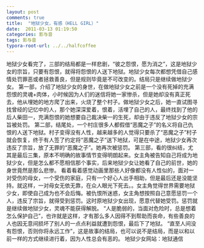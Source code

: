 ```yaml
---
layout: post
comments: true
title:  "地狱少女，有感（HELL GIRL）"
date:  2011-03-13 01:19:50
categories: 影与音
tags: 影与音
typora-root-url: ../../halfcoffee
---
```




地狱少女看完了，三部的结局都是一样悲剧，“彼之怨恨，愿为消之”，这是地狱少女的宗旨，只要有怨恨，就得将怨恨的人送下地狱。地狱少女每次都想凭借自己感情处罚罪恶或者拯救善良，但是规则毕竟是不可改变的。结局只是继续做地狱少女。
第一部，介绍了地狱少女的身世，在做地狱少女之前是一个没有死掉的充满怨恨的灵魂+肉体，小时候因为人们的迷信将她一家惨杀，但是她却没有真正死去，他从埋她的地方爬了出来，火烧了整个村子。做地狱少女之后，她一直试图寻找曾经的记忆中的人，那个她深深爱着，恨着，活埋了自己的人，最终找到了他的后人柴田一，充满怨恨的她想要自己裁决柴一的生死，却由于违反了地狱少女的宗旨被处罚。
第二部，结尾处，一个村庄很多人都假借“恶魔之子”的名义将自己仇恨的人送下地狱。村子变得没有人性，越来越多的人觉得只要杀了“恶魔之子”村子就会恢复，终于有人签了约定将“恶魔之子”送下地狱，可是在中途，地狱少女再次违反了宗旨，放了无罪的“恶魔之子”。她再次被惩罚。
第三部，看的很纠结，尤其是最后三集，原本不明确的故事情节变得明朗起来。女主角被告知自己将成为地狱少女，但是怎么都不愿相信那个事实，后来地狱少女让她看了自己的前世，她的身世竟然是那么悲惨。
看着看着感觉动画里那些人好像都没有人性似的，面对一对受伤的母女，一个受伤的家庭，只有一个好心人出手相助，但是最后还是没能坚持。就这样，一对母女无依无靠，在众人眼光下死去。。女主角觉得世界需要地狱少女，即使自己成为也不会后悔。被仇恨所迷惑，女主角想按照自己意愿惩罚一个人，违反了宗旨，就得受到惩罚。这时原地狱少女出现，愿意代替她受罚。惩罚就是继续做地狱少女，灵魂不能获得解脱。
“人是脆弱的，当面对危险时，总是想着怎么保护自己”，也许就是这样，才有那么多人因得不到帮助而丧命，有些善良的人也因无意间损坏了别人的一点点利益就遭到怨恨，最后下了地狱。
“直至人间没有怨恨，否则你将永远工作”，这是故事的结局，也可以说不是结局，而是以和以前一样的方式继续进行着，因为人性总会有恶的。
地狱少女网站：地狱通信
